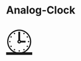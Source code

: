 # Analog-Clock


<a href="https://varunsardana004.github.io/Analog-Clock/" style="font-size:70px;">🕒</a>
